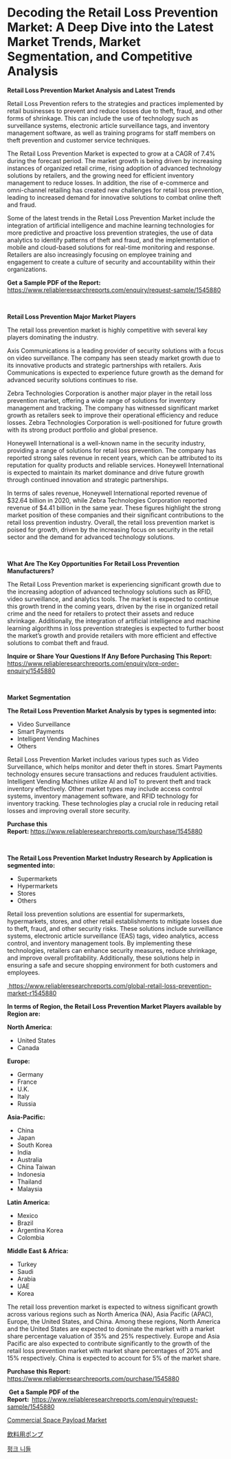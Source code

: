<p><h1>Decoding the Retail Loss Prevention Market: A Deep Dive into the Latest Market Trends, Market Segmentation, and Competitive Analysis</h1></p><p><strong>Retail Loss Prevention Market Analysis and Latest Trends</strong></p>
<p><p>Retail Loss Prevention refers to the strategies and practices implemented by retail businesses to prevent and reduce losses due to theft, fraud, and other forms of shrinkage. This can include the use of technology such as surveillance systems, electronic article surveillance tags, and inventory management software, as well as training programs for staff members on theft prevention and customer service techniques.</p><p>The Retail Loss Prevention Market is expected to grow at a CAGR of 7.4% during the forecast period. The market growth is being driven by increasing instances of organized retail crime, rising adoption of advanced technology solutions by retailers, and the growing need for efficient inventory management to reduce losses. In addition, the rise of e-commerce and omni-channel retailing has created new challenges for retail loss prevention, leading to increased demand for innovative solutions to combat online theft and fraud.</p><p>Some of the latest trends in the Retail Loss Prevention Market include the integration of artificial intelligence and machine learning technologies for more predictive and proactive loss prevention strategies, the use of data analytics to identify patterns of theft and fraud, and the implementation of mobile and cloud-based solutions for real-time monitoring and response. Retailers are also increasingly focusing on employee training and engagement to create a culture of security and accountability within their organizations.</p></p>
<p><strong>Get a Sample PDF of the Report:&nbsp;</strong> <a href="https://www.reliableresearchreports.com/enquiry/request-sample/1545880">https://www.reliableresearchreports.com/enquiry/request-sample/1545880</a></p>
<p>&nbsp;</p>
<p><strong>Retail Loss Prevention Major Market Players</strong></p>
<p><p>The retail loss prevention market is highly competitive with several key players dominating the industry. </p><p>Axis Communications is a leading provider of security solutions with a focus on video surveillance. The company has seen steady market growth due to its innovative products and strategic partnerships with retailers. Axis Communications is expected to experience future growth as the demand for advanced security solutions continues to rise.</p><p>Zebra Technologies Corporation is another major player in the retail loss prevention market, offering a wide range of solutions for inventory management and tracking. The company has witnessed significant market growth as retailers seek to improve their operational efficiency and reduce losses. Zebra Technologies Corporation is well-positioned for future growth with its strong product portfolio and global presence.</p><p>Honeywell International is a well-known name in the security industry, providing a range of solutions for retail loss prevention. The company has reported strong sales revenue in recent years, which can be attributed to its reputation for quality products and reliable services. Honeywell International is expected to maintain its market dominance and drive future growth through continued innovation and strategic partnerships.</p><p>In terms of sales revenue, Honeywell International reported revenue of $32.64 billion in 2020, while Zebra Technologies Corporation reported revenue of $4.41 billion in the same year. These figures highlight the strong market position of these companies and their significant contributions to the retail loss prevention industry. Overall, the retail loss prevention market is poised for growth, driven by the increasing focus on security in the retail sector and the demand for advanced technology solutions.</p></p>
<p>&nbsp;</p>
<p><strong>What Are The Key Opportunities For Retail Loss Prevention Manufacturers?</strong></p>
<p><p>The Retail Loss Prevention market is experiencing significant growth due to the increasing adoption of advanced technology solutions such as RFID, video surveillance, and analytics tools. The market is expected to continue this growth trend in the coming years, driven by the rise in organized retail crime and the need for retailers to protect their assets and reduce shrinkage. Additionally, the integration of artificial intelligence and machine learning algorithms in loss prevention strategies is expected to further boost the market’s growth and provide retailers with more efficient and effective solutions to combat theft and fraud.</p></p>
<p><strong>Inquire or Share Your Questions If Any Before Purchasing This Report:</strong> <a href="https://www.reliableresearchreports.com/enquiry/pre-order-enquiry/1545880">https://www.reliableresearchreports.com/enquiry/pre-order-enquiry/1545880</a></p>
<p>&nbsp;</p>
<p><strong>Market Segmentation</strong></p>
<p><strong>The Retail Loss Prevention Market Analysis by types is segmented into:</strong></p>
<p><ul><li>Video Surveillance</li><li>Smart Payments</li><li>Intelligent Vending Machines</li><li>Others</li></ul></p>
<p><p>Retail Loss Prevention Market includes various types such as Video Surveillance, which helps monitor and deter theft in stores. Smart Payments technology ensures secure transactions and reduces fraudulent activities. Intelligent Vending Machines utilize AI and IoT to prevent theft and track inventory effectively. Other market types may include access control systems, inventory management software, and RFID technology for inventory tracking. These technologies play a crucial role in reducing retail losses and improving overall store security.</p></p>
<p><strong>Purchase this Report:&nbsp;</strong><a href="https://www.reliableresearchreports.com/purchase/1545880">https://www.reliableresearchreports.com/purchase/1545880</a></p>
<p>&nbsp;</p>
<p><strong>The Retail Loss Prevention Market Industry Research by Application is segmented into:</strong></p>
<p><ul><li>Supermarkets</li><li>Hypermarkets</li><li>Stores</li><li>Others</li></ul></p>
<p><p>Retail loss prevention solutions are essential for supermarkets, hypermarkets, stores, and other retail establishments to mitigate losses due to theft, fraud, and other security risks. These solutions include surveillance systems, electronic article surveillance (EAS) tags, video analytics, access control, and inventory management tools. By implementing these technologies, retailers can enhance security measures, reduce shrinkage, and improve overall profitability. Additionally, these solutions help in ensuring a safe and secure shopping environment for both customers and employees.</p></p>
<p><a href="https://www.reliableresearchreports.com/global-retail-loss-prevention-market-r1545880">&nbsp;https://www.reliableresearchreports.com/global-retail-loss-prevention-market-r1545880</a></p>
<p><strong>In terms of Region, the Retail Loss Prevention Market Players available by Region are:</strong></p>
<p>
    <p> <strong> North America: </strong>
        <ul>
            <li>United States</li>
            <li>Canada</li>
        </ul>
        </p> 
    <p> <strong> Europe: </strong>
        <ul>
            <li>Germany</li>
            <li>France</li>
            <li>U.K.</li>
            <li>Italy</li>
            <li>Russia</li>
        </ul>
        </p> 
    <p> <strong> Asia-Pacific: </strong>
        <ul>
            <li>China</li>
            <li>Japan</li>
            <li>South Korea</li>
            <li>India</li>
            <li>Australia</li>
            <li>China Taiwan</li>
            <li>Indonesia</li>
            <li>Thailand</li>
            <li>Malaysia</li>
        </ul>
        </p> 
    <p> <strong> Latin America: </strong>
        <ul>
            <li>Mexico</li>
            <li>Brazil</li>
            <li>Argentina Korea</li>
            <li>Colombia</li>
        </ul>
        </p> 
    <p> <strong> Middle East & Africa: </strong>
        <ul>
            <li>Turkey</li>
            <li>Saudi</li>
            <li>Arabia</li>
            <li>UAE</li>
            <li>Korea</li>
        </ul>
    </p>
    </p>
<p><p>The retail loss prevention market is expected to witness significant growth across various regions such as North America (NA), Asia Pacific (APAC), Europe, the United States, and China. Among these regions, North America and the United States are expected to dominate the market with a market share percentage valuation of 35% and 25% respectively. Europe and Asia Pacific are also expected to contribute significantly to the growth of the retail loss prevention market with market share percentages of 20% and 15% respectively. China is expected to account for 5% of the market share.</p></p>
<p><strong>Purchase this Report: </strong><a href="https://www.reliableresearchreports.com/purchase/1545880">https://www.reliableresearchreports.com/purchase/1545880</a></p>
<p>&nbsp;<strong>Get a Sample PDF of the Report:&nbsp;&nbsp;</strong><a href="https://www.reliableresearchreports.com/enquiry/request-sample/1545880">https://www.reliableresearchreports.com/enquiry/request-sample/1545880</a></p>
<p><strong></strong></p>
<p><p><a href="https://github.com/mabutironaldo/Market-Research-Report-List-4/blob/main/commercial-space-payload-market.md">Commercial Space Payload Market</a></p><p><a href="https://github.com/ihabdkwlxs948/Market-Research-Report-List-2/blob/main/367985459825.md">飲料用ポンプ</a></p><p><a href="https://github.com/hxzi07639916/Market-Research-Report-List-2/blob/main/328273058676.md">펑크 니들</a></p></p>